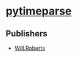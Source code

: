 # [pytimeparse](https://pypi.org/project/pytimeparse)



## Publishers
- [Will.Roberts](https://pypi.org/user/Will.Roberts)

